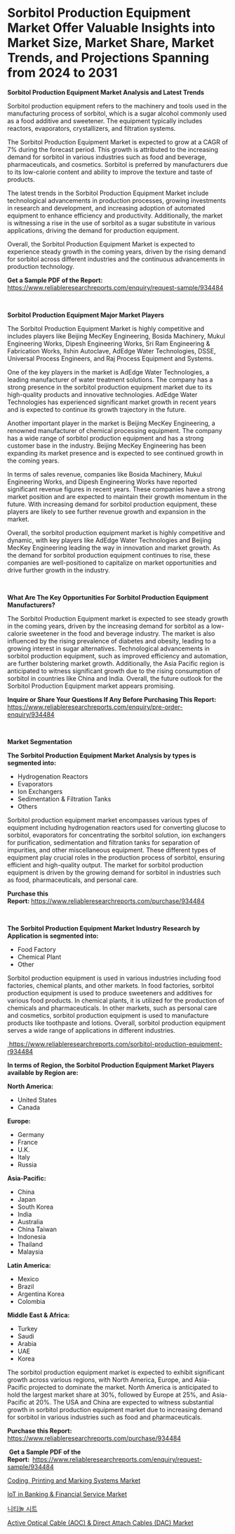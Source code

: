 <p><h1>Sorbitol Production Equipment Market Offer Valuable Insights into Market Size, Market Share, Market Trends, and Projections Spanning from 2024 to 2031</h1></p><p><strong>Sorbitol Production Equipment Market Analysis and Latest Trends</strong></p>
<p><p>Sorbitol production equipment refers to the machinery and tools used in the manufacturing process of sorbitol, which is a sugar alcohol commonly used as a food additive and sweetener. The equipment typically includes reactors, evaporators, crystallizers, and filtration systems.</p><p>The Sorbitol Production Equipment Market is expected to grow at a CAGR of 7% during the forecast period. This growth is attributed to the increasing demand for sorbitol in various industries such as food and beverage, pharmaceuticals, and cosmetics. Sorbitol is preferred by manufacturers due to its low-calorie content and ability to improve the texture and taste of products.</p><p>The latest trends in the Sorbitol Production Equipment Market include technological advancements in production processes, growing investments in research and development, and increasing adoption of automated equipment to enhance efficiency and productivity. Additionally, the market is witnessing a rise in the use of sorbitol as a sugar substitute in various applications, driving the demand for production equipment.</p><p>Overall, the Sorbitol Production Equipment Market is expected to experience steady growth in the coming years, driven by the rising demand for sorbitol across different industries and the continuous advancements in production technology.</p></p>
<p><strong>Get a Sample PDF of the Report:&nbsp;</strong> <a href="https://www.reliableresearchreports.com/enquiry/request-sample/934484">https://www.reliableresearchreports.com/enquiry/request-sample/934484</a></p>
<p>&nbsp;</p>
<p><strong>Sorbitol Production Equipment Major Market Players</strong></p>
<p><p>The Sorbitol Production Equipment Market is highly competitive and includes players like Beijing MecKey Engineering, Bosida Machinery, Mukul Engineering Works, Dipesh Engineering Works, Sri Ram Engineering & Fabrication Works, Ilshin Autoclave, AdEdge Water Technologies, DSSE, Universal Process Engineers, and Raj Process Equipment and Systems.</p><p>One of the key players in the market is AdEdge Water Technologies, a leading manufacturer of water treatment solutions. The company has a strong presence in the sorbitol production equipment market due to its high-quality products and innovative technologies. AdEdge Water Technologies has experienced significant market growth in recent years and is expected to continue its growth trajectory in the future.</p><p>Another important player in the market is Beijing MecKey Engineering, a renowned manufacturer of chemical processing equipment. The company has a wide range of sorbitol production equipment and has a strong customer base in the industry. Beijing MecKey Engineering has been expanding its market presence and is expected to see continued growth in the coming years.</p><p>In terms of sales revenue, companies like Bosida Machinery, Mukul Engineering Works, and Dipesh Engineering Works have reported significant revenue figures in recent years. These companies have a strong market position and are expected to maintain their growth momentum in the future. With increasing demand for sorbitol production equipment, these players are likely to see further revenue growth and expansion in the market.</p><p>Overall, the sorbitol production equipment market is highly competitive and dynamic, with key players like AdEdge Water Technologies and Beijing MecKey Engineering leading the way in innovation and market growth. As the demand for sorbitol production equipment continues to rise, these companies are well-positioned to capitalize on market opportunities and drive further growth in the industry.</p></p>
<p>&nbsp;</p>
<p><strong>What Are The Key Opportunities For Sorbitol Production Equipment Manufacturers?</strong></p>
<p><p>The Sorbitol Production Equipment market is expected to see steady growth in the coming years, driven by the increasing demand for sorbitol as a low-calorie sweetener in the food and beverage industry. The market is also influenced by the rising prevalence of diabetes and obesity, leading to a growing interest in sugar alternatives. Technological advancements in sorbitol production equipment, such as improved efficiency and automation, are further bolstering market growth. Additionally, the Asia Pacific region is anticipated to witness significant growth due to the rising consumption of sorbitol in countries like China and India. Overall, the future outlook for the Sorbitol Production Equipment market appears promising.</p></p>
<p><strong>Inquire or Share Your Questions If Any Before Purchasing This Report:</strong> <a href="https://www.reliableresearchreports.com/enquiry/pre-order-enquiry/934484">https://www.reliableresearchreports.com/enquiry/pre-order-enquiry/934484</a></p>
<p>&nbsp;</p>
<p><strong>Market Segmentation</strong></p>
<p><strong>The Sorbitol Production Equipment Market Analysis by types is segmented into:</strong></p>
<p><ul><li>Hydrogenation Reactors</li><li>Evaporators</li><li>Ion Exchangers</li><li>Sedimentation & Filtration Tanks</li><li>Others</li></ul></p>
<p><p>Sorbitol production equipment market encompasses various types of equipment including hydrogenation reactors used for converting glucose to sorbitol, evaporators for concentrating the sorbitol solution, ion exchangers for purification, sedimentation and filtration tanks for separation of impurities, and other miscellaneous equipment. These different types of equipment play crucial roles in the production process of sorbitol, ensuring efficient and high-quality output. The market for sorbitol production equipment is driven by the growing demand for sorbitol in industries such as food, pharmaceuticals, and personal care.</p></p>
<p><strong>Purchase this Report:&nbsp;</strong><a href="https://www.reliableresearchreports.com/purchase/934484">https://www.reliableresearchreports.com/purchase/934484</a></p>
<p>&nbsp;</p>
<p><strong>The Sorbitol Production Equipment Market Industry Research by Application is segmented into:</strong></p>
<p><ul><li>Food Factory</li><li>Chemical Plant</li><li>Other</li></ul></p>
<p><p>Sorbitol production equipment is used in various industries including food factories, chemical plants, and other markets. In food factories, sorbitol production equipment is used to produce sweeteners and additives for various food products. In chemical plants, it is utilized for the production of chemicals and pharmaceuticals. In other markets, such as personal care and cosmetics, sorbitol production equipment is used to manufacture products like toothpaste and lotions. Overall, sorbitol production equipment serves a wide range of applications in different industries.</p></p>
<p><a href="https://www.reliableresearchreports.com/sorbitol-production-equipment-r934484">&nbsp;https://www.reliableresearchreports.com/sorbitol-production-equipment-r934484</a></p>
<p><strong>In terms of Region, the Sorbitol Production Equipment Market Players available by Region are:</strong></p>
<p>
    <p> <strong> North America: </strong>
        <ul>
            <li>United States</li>
            <li>Canada</li>
        </ul>
        </p> 
    <p> <strong> Europe: </strong>
        <ul>
            <li>Germany</li>
            <li>France</li>
            <li>U.K.</li>
            <li>Italy</li>
            <li>Russia</li>
        </ul>
        </p> 
    <p> <strong> Asia-Pacific: </strong>
        <ul>
            <li>China</li>
            <li>Japan</li>
            <li>South Korea</li>
            <li>India</li>
            <li>Australia</li>
            <li>China Taiwan</li>
            <li>Indonesia</li>
            <li>Thailand</li>
            <li>Malaysia</li>
        </ul>
        </p> 
    <p> <strong> Latin America: </strong>
        <ul>
            <li>Mexico</li>
            <li>Brazil</li>
            <li>Argentina Korea</li>
            <li>Colombia</li>
        </ul>
        </p> 
    <p> <strong> Middle East & Africa: </strong>
        <ul>
            <li>Turkey</li>
            <li>Saudi</li>
            <li>Arabia</li>
            <li>UAE</li>
            <li>Korea</li>
        </ul>
    </p>
    </p>
<p><p>The sorbitol production equipment market is expected to exhibit significant growth across various regions, with North America, Europe, and Asia-Pacific projected to dominate the market. North America is anticipated to hold the largest market share at 30%, followed by Europe at 25%, and Asia-Pacific at 20%. The USA and China are expected to witness substantial growth in sorbitol production equipment market due to increasing demand for sorbitol in various industries such as food and pharmaceuticals.</p></p>
<p><strong>Purchase this Report: </strong><a href="https://www.reliableresearchreports.com/purchase/934484">https://www.reliableresearchreports.com/purchase/934484</a></p>
<p>&nbsp;<strong>Get a Sample PDF of the Report:&nbsp;&nbsp;</strong><a href="https://www.reliableresearchreports.com/enquiry/request-sample/934484">https://www.reliableresearchreports.com/enquiry/request-sample/934484</a></p>
<p><strong></strong></p>
<p><p><a href="https://www.linkedin.com/pulse/coding-printing-marking-systems-market-insights-cagr-trends-growth-vwkme">Coding, Printing and Marking Systems Market</a></p><p><a href="https://github.com/RichRobinson5/Market-Research-Report-List-5/blob/main/iot-in-banking-financial-service-market.md">IoT in Banking & Financial Service Market</a></p><p><a href="https://github.com/sougarounis/Market-Research-Report-List-3/blob/main/580388154362.md">니티놀 시트</a></p><p><a href="https://www.linkedin.com/pulse/active-optical-cable-aoc-amp-direct-attach-cables-dac-market-acnzf">Active Optical Cable (AOC) & Direct Attach Cables (DAC) Market</a></p></p>
